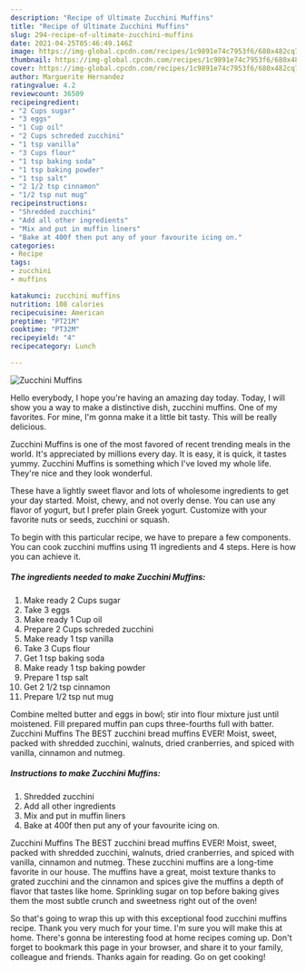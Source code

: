 ```yaml
---
description: "Recipe of Ultimate Zucchini Muffins"
title: "Recipe of Ultimate Zucchini Muffins"
slug: 294-recipe-of-ultimate-zucchini-muffins
date: 2021-04-25T05:46:49.146Z
image: https://img-global.cpcdn.com/recipes/1c9891e74c7953f6/680x482cq70/zucchini-muffins-recipe-main-photo.jpg
thumbnail: https://img-global.cpcdn.com/recipes/1c9891e74c7953f6/680x482cq70/zucchini-muffins-recipe-main-photo.jpg
cover: https://img-global.cpcdn.com/recipes/1c9891e74c7953f6/680x482cq70/zucchini-muffins-recipe-main-photo.jpg
author: Marguerite Hernandez
ratingvalue: 4.2
reviewcount: 36509
recipeingredient:
- "2 Cups sugar"
- "3 eggs"
- "1 Cup oil"
- "2 Cups schreded zucchini"
- "1 tsp vanilla"
- "3 Cups flour"
- "1 tsp baking soda"
- "1 tsp baking powder"
- "1 tsp salt"
- "2 1/2 tsp cinnamon"
- "1/2 tsp nut mug"
recipeinstructions:
- "Shredded zucchini"
- "Add all other ingredients"
- "Mix and put in muffin liners"
- "Bake at 400f then put any of your favourite icing on."
categories:
- Recipe
tags:
- zucchini
- muffins

katakunci: zucchini muffins 
nutrition: 108 calories
recipecuisine: American
preptime: "PT21M"
cooktime: "PT32M"
recipeyield: "4"
recipecategory: Lunch

---
```



![Zucchini Muffins](https://img-global.cpcdn.com/recipes/1c9891e74c7953f6/680x482cq70/zucchini-muffins-recipe-main-photo.jpg)

Hello everybody, I hope you're having an amazing day today. Today, I will show you a way to make a distinctive dish, zucchini muffins. One of my favorites. For mine, I'm gonna make it a little bit tasty. This will be really delicious.

Zucchini Muffins is one of the most favored of recent trending meals in the world. It's appreciated by millions every day. It is easy, it is quick, it tastes yummy. Zucchini Muffins is something which I've loved my whole life. They're nice and they look wonderful.

These have a lightly sweet flavor and lots of wholesome ingredients to get your day started. Moist, chewy, and not overly dense. You can use any flavor of yogurt, but I prefer plain Greek yogurt. Customize with your favorite nuts or seeds, zucchini or squash.


To begin with this particular recipe, we have to prepare a few components. You can cook zucchini muffins using 11 ingredients and 4 steps. Here is how you can achieve it.

<!--inarticleads1-->

##### The ingredients needed to make Zucchini Muffins:

1. Make ready 2 Cups sugar
1. Take 3 eggs
1. Make ready 1 Cup oil
1. Prepare 2 Cups schreded zucchini
1. Make ready 1 tsp vanilla
1. Take 3 Cups flour
1. Get 1 tsp baking soda
1. Make ready 1 tsp baking powder
1. Prepare 1 tsp salt
1. Get 2 1/2 tsp cinnamon
1. Prepare 1/2 tsp nut mug


Combine melted butter and eggs in bowl; stir into flour mixture just until moistened. Fill prepared muffin pan cups three-fourths full with batter. Zucchini Muffins The BEST zucchini bread muffins EVER! Moist, sweet, packed with shredded zucchini, walnuts, dried cranberries, and spiced with vanilla, cinnamon and nutmeg. 

<!--inarticleads2-->

##### Instructions to make Zucchini Muffins:

1. Shredded zucchini
1. Add all other ingredients
1. Mix and put in muffin liners
1. Bake at 400f then put any of your favourite icing on.


Zucchini Muffins The BEST zucchini bread muffins EVER! Moist, sweet, packed with shredded zucchini, walnuts, dried cranberries, and spiced with vanilla, cinnamon and nutmeg. These zucchini muffins are a long-time favorite in our house. The muffins have a great, moist texture thanks to grated zucchini and the cinnamon and spices give the muffins a depth of flavor that tastes like home. Sprinkling sugar on top before baking gives them the most subtle crunch and sweetness right out of the oven! 

So that's going to wrap this up with this exceptional food zucchini muffins recipe. Thank you very much for your time. I'm sure you will make this at home. There's gonna be interesting food at home recipes coming up. Don't forget to bookmark this page in your browser, and share it to your family, colleague and friends. Thanks again for reading. Go on get cooking!
